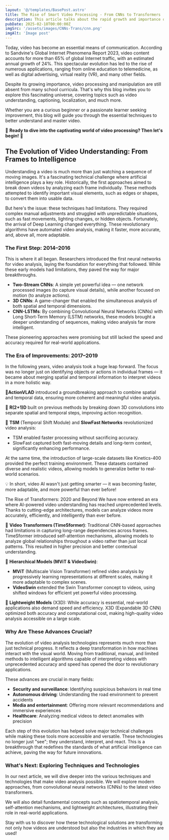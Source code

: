 ```yaml
---
layout: '@/templates/BasePost.astro'
title: The Rise of Smart Video Processing - From CNNs to Transformers
description: This article talks about the rapid growth and importance of video content in today's digital world. It explains how video understanding evolved from analyzing individual frames to using advanced deep learning and Transformer models that capture both spatial and temporal information. These technological advances have enabled more accurate, faster, and smarter video analysis, opening new possibilities in fields like security, healthcare, and autonomous driving. The article also previews future discussions on the specific techniques behind these innovations.
pubDate: 2025-02-18T00:00:00Z
imgSrc: '/assets/images/CNNs-Trans/cnn.png'
imgAlt: 'Image post'
---
```



Today, video has become an essential means of communication. According to Sandvine's Global Internet Phenomena Report 2023, video content accounts for more than 65% of global Internet traffic, with an estimated annual growth of 24%. This spectacular evolution has led to the rise of numerous applications, ranging from online education to telemedicine, as well as digital advertising, virtual reality (VR), and many other fields.

Despite its growing importance, video processing and manipulation are still absent from many school curricula. That's why this blog invites you to explore this fascinating universe, covering topics such as video understanding, captioning, localization, and much more.

Whether you are a curious beginner or a passionate learner seeking improvement, this blog will guide you through the essential techniques to better understand and master video.

📌 **Ready to dive into the captivating world of video processing? Then let's begin!** 🚀

## The Evolution of Video Understanding: From Frames to Intelligence
Understanding a video is much more than just watching a sequence of moving images. It's a fascinating technical challenge where artificial intelligence plays a key role. Historically, the first approaches aimed to break down videos by analyzing each frame individually. These methods attempted to identify important visual elements, such as edges or shapes, to convert them into usable data.

But here's the issue: these techniques had limitations. They required complex manual adjustments and struggled with unpredictable situations, such as fast movements, lighting changes, or hidden objects. Fortunately, the arrival of Deep Learning changed everything. These revolutionary algorithms have automated video analysis, making it faster, more accurate, and, above all, more adaptable.

### The First Step: 2014–2016
This is where it all began. Researchers introduced the first neural networks for video analysis, laying the foundation for everything that followed. While these early models had limitations, they paved the way for major breakthroughs.

- **Two-Stream CNNs**: A simple yet powerful idea — one network processed images (to capture visual details), while another focused on motion (to analyze actions).
- **3D CNNs**: A game-changer that enabled the simultaneous analysis of both spatial and temporal dimensions.
- **CNN-LSTMs**: By combining Convolutional Neural Networks (CNNs) with Long Short-Term Memory (LSTM) networks, these models brought a deeper understanding of sequences, making video analysis far more intelligent.

These pioneering approaches were promising but still lacked the speed and accuracy required for real-world applications.

### The Era of Improvements: 2017–2019
In the following years, video analysis took a huge leap forward. The focus was no longer just on identifying objects or actions in individual frames — it became about merging spatial and temporal information to interpret videos in a more holistic way.

🔹**ActionVLAD** introduced a groundbreaking approach to combine spatial and temporal data, ensuring more coherent and meaningful video analysis.

🔹 **R(2+1)D** built on previous methods by breaking down 3D convolutions into separate spatial and temporal steps, improving action recognition.

🔹 **TSM** (Temporal Shift Module) and **SlowFast Networks** revolutionized video analysis:

- TSM enabled faster processing without sacrificing accuracy.
- SlowFast captured both fast-moving details and long-term context, significantly enhancing performance.

At the same time, the introduction of large-scale datasets like Kinetics-400 provided the perfect training environment. These datasets contained diverse and realistic videos, allowing models to generalize better to real-world scenarios.

💡 In short, video AI wasn't just getting smarter — it was becoming faster, more adaptable, and more powerful than ever before!

The Rise of Transformers: 2020 and Beyond
We have now entered an era where AI-powered video understanding has reached unprecedented levels. Thanks to cutting-edge architectures, models can analyze videos more accurately, efficiently, and intelligently than ever before.

🔹 **Video Transformers (TimeSformer)**: Traditional CNN-based approaches had limitations in capturing long-range dependencies across frames. TimeSformer introduced self-attention mechanisms, allowing models to analyze global relationships throughout a video rather than just local patterns. This resulted in higher precision and better contextual understanding.

🔹 **Hierarchical Models (MViT & VideoSwin)**:

- **MViT** (Multiscale Vision Transformer) refined video analysis by progressively learning representations at different scales, making it more adaptable to complex scenes.
- **VideoSwin** extended the Swin Transformer concept to videos, using shifted windows for efficient yet powerful video processing.

🔹 **Lightweight Models** (X3D): While accuracy is essential, real-world applications also demand speed and efficiency. X3D (Expandable 3D CNN) optimized both accuracy and computational cost, making high-quality video analysis accessible on a large scale.

### Why Are These Advances Crucial?
The evolution of video analysis technologies represents much more than just technical progress. It reflects a deep transformation in how machines interact with the visual world. Moving from traditional, manual, and limited methods to intelligent algorithms capable of interpreting videos with unprecedented accuracy and speed has opened the door to revolutionary applications.

These advances are crucial in many fields:

- **Security and surveillance**: Identifying suspicious behaviors in real time
- **Autonomous driving**: Understanding the road environment to prevent accidents
- **Media and entertainment**: Offering more relevant recommendations and immersive experiences
- **Healthcare**: Analyzing medical videos to detect anomalies with precision

Each step of this evolution has helped solve major technical challenges while making these tools more accessible and versatile. These technologies no longer just "see"; they understand, interpret, and react. This is a breakthrough that redefines the standards of what artificial intelligence can achieve, paving the way for future innovations.

### What's Next: Exploring Techniques and Technologies
In our next article, we will dive deeper into the various techniques and technologies that make video analysis possible. We will explore modern approaches, from convolutional neural networks (CNNs) to the latest video transformers.

We will also detail fundamental concepts such as spatiotemporal analysis, self-attention mechanisms, and lightweight architectures, illustrating their role in real-world applications.

Stay with us to discover how these technological solutions are transforming not only how videos are understood but also the industries in which they are used!